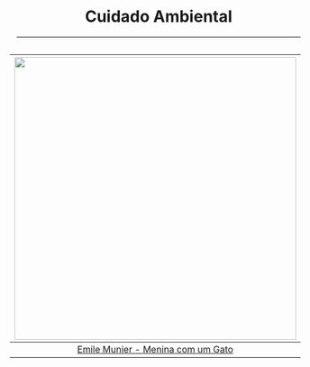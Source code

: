 <h1 align="center">Cuidado Ambiental</h1>

---

<div style="float: right; padding-left: 20px">

|              <img height="500" src="./assets/images/Vida_Prática/EmileMunier_GirlwithaKitten.jpeg" />               |
| :-----------------------------------------------------------------------------------------------------------------: |
| [Emile Munier - Menina com um Gato](https://search.creativecommons.org/photos/43b12073-8a2a-4058-a2c2-47187f64986b) |

</div>
